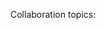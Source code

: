 ﻿---
# Display name
name: Stéphane Caut

# Username (this should match the folder name)
authors:
- dauby-patrick

# Is this the primary user of the site?
superuser: false

# Role/position
role: 

# Organizations/Affiliations
organizations:
- name: Institution 
  url: ""

# Short bio (displayed in user profile at end of posts)
#bio: 

# Organizational groups that you belong to (for People widget)
#   Set this to `[]` or comment out if you are not using People widget.
user_groups:
- Collaborators
---
Collaboration topics: